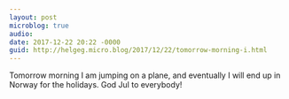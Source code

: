 ```yaml
---
layout: post
microblog: true
audio: 
date: 2017-12-22 20:22 -0000
guid: http://helgeg.micro.blog/2017/12/22/tomorrow-morning-i.html
---
```

Tomorrow morning I am jumping on a plane, and eventually I will end up in Norway for the holidays. God Jul to everybody!
